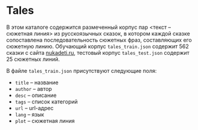 # Tales

В этом каталоге содержится размеченный корпус пар <текст – сюжетная линия> из русскоязычных сказок, в котором каждой сказке сопоставлена последовательность сюжетных фраз, составляющих его сюжетную линию.
Обучающий корпус `tales_train.json` содержит 562 сказки с сайта [nukadeti.ru](https://nukadeti.ru), тестовый корпус `tales_test.json` содержит 25 сюжетных линий.  

В файле `tales_train.json` присутствуют следующие поля:
- `title` – название
- `author` – автор
- `desc` – описание
- `tags` – список категорий
- `url` – url-адрес
- `lang` – язык
- `plot` – сюжетная линия
